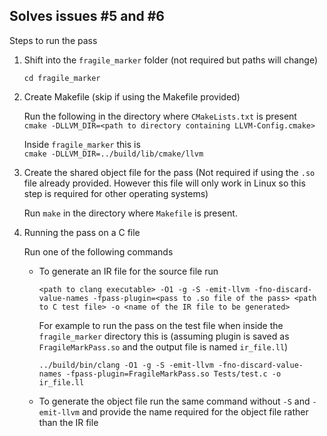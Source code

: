 ## Solves issues #5 and #6  
Steps to run the pass  
1. Shift into the `fragile_marker` folder (not required but paths will change)  

    `cd fragile_marker`  
2. Create Makefile (skip if using the Makefile provided)  

    Run the following in the directory where `CMakeLists.txt` is present  
    `cmake -DLLVM_DIR=<path to directory containing LLVM-Config.cmake>`  

    Inside `fragile_marker` this is  
    `cmake -DLLVM_DIR=../build/lib/cmake/llvm`  
3. Create the shared object file for the pass (Not required if using the `.so` file already provided. However this file will only work in Linux so this step is required for other operating systems)  

    Run
    `make`
    in the directory where `Makefile` is present.  
4. Running the pass on a C file  

    Run one of the following commands

    - To generate an IR file for the source file run  

        `<path to clang executable> -O1 -g -S -emit-llvm -fno-discard-value-names -fpass-plugin=<pass to .so file of the pass> <path to C test file> -o <name of the IR file to be generated>`  
        
        For example to run the pass on the test file when inside the `fragile_marker` directory this is (assuming plugin is saved as `FragileMarkPass.so` and the output file is named `ir_file.ll`)  

        `../build/bin/clang -O1 -g -S -emit-llvm -fno-discard-value-names -fpass-plugin=FragileMarkPass.so Tests/test.c -o ir_file.ll`  

    - To generate the object file run the same command without `-S` and `-emit-llvm` and provide the name required for the object file rather than the IR file